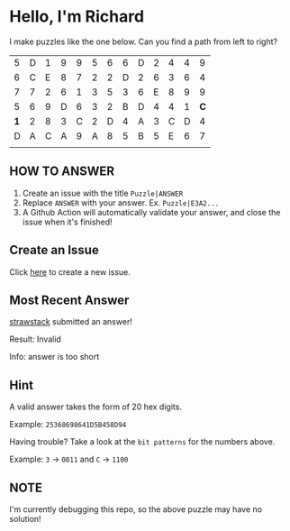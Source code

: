 # Hello, I'm Richard

I make puzzles like the one below. Can you find a path from left to right?

| | | | | | | | | | | | | |
|-|-|-|-|-|-|-|-|-|-|-|-|-|
|5|D|1|9|9|5|6|6|D|2|4|4|9|
|6|C|E|8|7|2|2|D|2|6|3|6|4|
|7|7|2|6|1|3|5|3|6|E|8|9|9|
|5|6|9|D|6|3|2|B|D|4|4|1|**C**|
|**1**|2|8|3|C|2|D|4|A|3|C|D|4|
|D|A|C|A|9|A|8|5|B|5|E|6|7|
| | | | | | | | | | | | | |


## HOW TO ANSWER

1. Create an issue with the title `Puzzle|ANSWER`
2. Replace `ANSWER` with your answer. Ex. `Puzzle|E3A2...`
3. A Github Action will automatically validate your answer, and close the issue when it's finished!

## Create an Issue

Click [here](https://github.com/strawstack/strawstack/issues/new) to create a new issue.

## Most Recent Answer

[strawstack](https://www.github.com/strawstack) submitted an answer!

Result: Invalid

Info: answer is too short

## Hint

A valid answer takes the form of 20 hex digits. 

Example: `25368698641D5B458D94`

Having trouble? Take a look at the `bit patterns` for the numbers above.

Example: `3` -> `0011` and `C` -> `1100`

## NOTE

I'm currently debugging this repo, so the above puzzle may have no solution!
